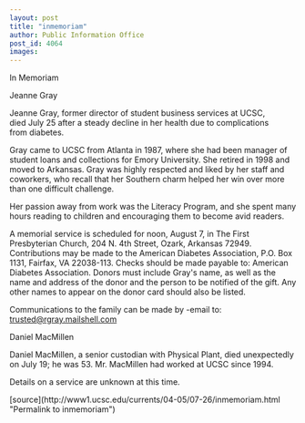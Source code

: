 ```yaml
---
layout: post
title: "inmemoriam"
author: Public Information Office
post_id: 4064
images:
---
```


<p class="pagehead">
  In Memoriam
</p>
<p class="sectionhead">
  Jeanne Gray
</p>
<p>
  Jeanne Gray, former director of student business services at UCSC,<br>
  died July 25 after a steady decline in her health due to complications<br>
  from diabetes.<br>
</p>
<p>
  Gray came to UCSC from Atlanta in 1987, where she had been manager of student loans and collections for Emory University. She retired in 1998 and moved to Arkansas. Gray was highly respected and liked by her staff and coworkers, who recall that her Southern charm helped her win over more than one difficult challenge.<br>
</p>
<p>
  Her passion away from work was the Literacy Program, and she spent many hours reading to children and encouraging them to become avid readers.<br>
</p>
<p>
  A memorial service is scheduled for noon, August 7, in The First Presbyterian Church, 204 N. 4th Street, Ozark, Arkansas 72949. Contributions may be made to the American Diabetes Association, P.O. Box 1131, Fairfax, VA 22038-113. Checks should be made payable to: American Diabetes Association. Donors must include Gray's name, as well as the name and address of the donor and the person to be notified of the gift. Any other names to appear on the donor card should also be listed.
</p>
<p>
  Communications to the family can be made by -email to:<br>
  <a href="mailto:trusted@rgray.mailshell.com">trusted@rgray.mailshell.com</a>
</p>
<p class="sectionhead">
  Daniel MacMillen
</p>
<p>
  Daniel MacMillen, a senior custodian with Physical Plant, died unexpectedly on July 19; he was 53. Mr. MacMillen had worked at UCSC since 1994.
</p>
<p>
  Details on a service are unknown at this time.
</p>
<p>

</p>
[source](http://www1.ucsc.edu/currents/04-05/07-26/inmemoriam.html "Permalink to inmemoriam")
